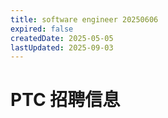 ```yaml
---
title: software engineer 20250606
expired: false
createdDate: 2025-05-05
lastUpdated: 2025-09-03
---
```


# PTC 招聘信息

<JobPostingTable job-posting-json-path="ptc/data/software-engineer-20250606.json" />
